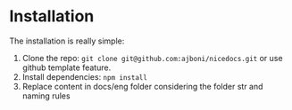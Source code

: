 # Installation

The installation is really simple:

1. Clone the repo: `git clone git@github.com:ajboni/nicedocs.git` or use github template feature.
2. Install dependencies: `npm install`
3. Replace content in docs/eng folder considering the folder str and naming rules